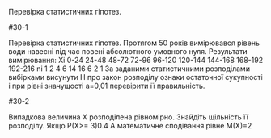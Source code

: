 Перевірка статистичних гіпотез.

#30-1

Перевірка статистичних гіпотез.
Протягом 50 років вимірювався рівень води навесні під час повені абсолютного умовного нуля. 
Результати вимірювання:
Хі	0-24	24-48	48-72	72-96	96-120	120-144	144-168	168-192	192-216
nі	1	2	4	6	14	16	6	2	1
За заданими статистичними розподілами вибірками висунути Н про закон розподілу ознаки остаточної сукупності і при рівні значущості а=0,01 перевірити її правильність.


#30-2

Випадкова величина Х розподілена рівномірно. Знайдіть щільність її розподілу.
Якщо Р(X>= 3)0.4
А математичне сподівання рівне M(X)=2
